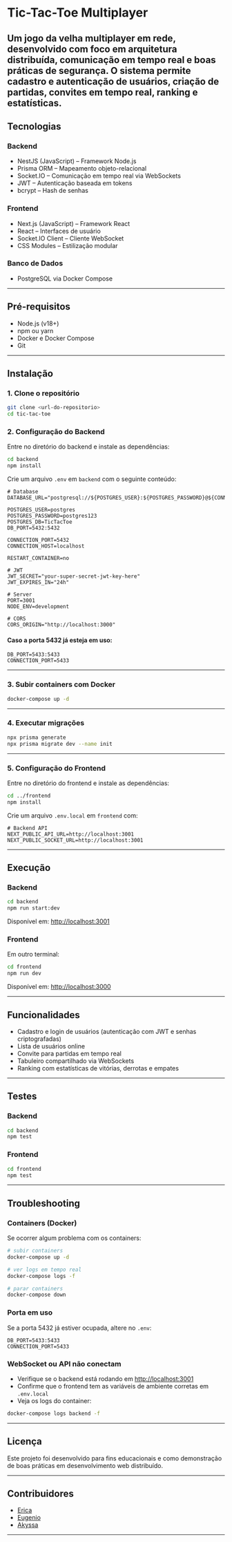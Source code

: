 # Tic-Tac-Toe Multiplayer

Um jogo da velha multiplayer em rede, desenvolvido com foco em arquitetura distribuída, comunicação em tempo real e boas práticas de segurança.
O sistema permite cadastro e autenticação de usuários, criação de partidas, convites em tempo real, ranking e estatísticas.
---
## Tecnologias
### Backend

* NestJS (JavaScript) – Framework Node.js
* Prisma ORM – Mapeamento objeto-relacional
* Socket.IO – Comunicação em tempo real via WebSockets
* JWT – Autenticação baseada em tokens
* bcrypt – Hash de senhas

### Frontend
* Next.js (JavaScript) – Framework React
* React – Interfaces de usuário
* Socket.IO Client – Cliente WebSocket
* CSS Modules – Estilização modular

### Banco de Dados

* PostgreSQL via Docker Compose

---

## Pré-requisitos

* Node.js (v18+)
* npm ou yarn
* Docker e Docker Compose
* Git

---

## Instalação

### 1. Clone o repositório

```bash
git clone <url-do-repositorio>
cd tic-tac-toe
```

### 2. Configuração do Backend

Entre no diretório do backend e instale as dependências:

```bash
cd backend
npm install
```

Crie um arquivo `.env` em `backend` com o seguinte conteúdo:

```env
# Database
DATABASE_URL="postgresql://${POSTGRES_USER}:${POSTGRES_PASSWORD}@${CONNECTION_HOST}:${CONNECTION_PORT}/${POSTGRES_DB}"

POSTGRES_USER=postgres
POSTGRES_PASSWORD=postgres123
POSTGRES_DB=TicTacToe
DB_PORT=5432:5432

CONNECTION_PORT=5432
CONNECTION_HOST=localhost

RESTART_CONTAINER=no

# JWT
JWT_SECRET="your-super-secret-jwt-key-here"
JWT_EXPIRES_IN="24h"

# Server
PORT=3001
NODE_ENV=development

# CORS
CORS_ORIGIN="http://localhost:3000"
```

#### Caso a porta 5432 já esteja em uso:

```env
DB_PORT=5433:5433
CONNECTION_PORT=5433
```

---

### 3. Subir containers com Docker

```bash
docker-compose up -d
```

---

### 4. Executar migrações

```bash
npx prisma generate
npx prisma migrate dev --name init
```

---

### 5. Configuração do Frontend

Entre no diretório do frontend e instale as dependências:

```bash
cd ../frontend
npm install
```

Crie um arquivo `.env.local` em `frontend` com:

```env
# Backend API
NEXT_PUBLIC_API_URL=http://localhost:3001
NEXT_PUBLIC_SOCKET_URL=http://localhost:3001
```

---

## Execução

### Backend

```bash
cd backend
npm run start:dev
```

Disponível em: [http://localhost:3001](http://localhost:3001)

### Frontend

Em outro terminal:

```bash
cd frontend
npm run dev
```

Disponível em: [http://localhost:3000](http://localhost:3000)

---

## Funcionalidades

* Cadastro e login de usuários (autenticação com JWT e senhas criptografadas)
* Lista de usuários online
* Convite para partidas em tempo real
* Tabuleiro compartilhado via WebSockets
* Ranking com estatísticas de vitórias, derrotas e empates

---

## Testes

### Backend

```bash
cd backend
npm test
```

### Frontend

```bash
cd frontend
npm test
```

---

## Troubleshooting

### Containers (Docker)

Se ocorrer algum problema com os containers:

```bash
# subir containers
docker-compose up -d

# ver logs em tempo real
docker-compose logs -f

# parar containers
docker-compose down
```

### Porta em uso

Se a porta 5432 já estiver ocupada, altere no `.env`:

```env
DB_PORT=5433:5433
CONNECTION_PORT=5433
```

### WebSocket ou API não conectam

* Verifique se o backend está rodando em [http://localhost:3001](http://localhost:3001)
* Confirme que o frontend tem as variáveis de ambiente corretas em `.env.local`
* Veja os logs do container:

```bash
docker-compose logs backend -f
```

---

## Licença

Este projeto foi desenvolvido para fins educacionais e como demonstração de boas práticas em desenvolvimento web distribuído.

---

## Contribuidores

* [Erica](https://github.com/ericafalmeid)
* [Eugenio](https://github.com/eugenio-jefferson)
* [Akyssa](https://github.com/akyssaeduarda)

---